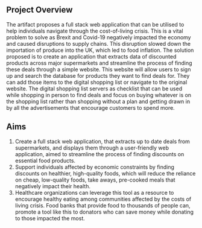 ## Project Overview

The artifact proposes a full stack web application that can be utilised to help individuals navigate through the cost-of-living crisis. This is a vital problem to solve as Brexit and Covid-19 negatively impacted the economy and caused disruptions to supply chains. This disruption slowed down the importation of produce into the UK, which led to food inflation. The solution proposed is to create an application that extracts data of discounted products across major supermarkets and streamline the process of finding these deals through a simple website. This website will allow users to sign up and search the database for products they want to find deals for. They can add those items to the digital shopping list or navigate to the original website. The digital shopping list servers as checklist that can be used while shopping in person to find deals and focus on buying whatever is on the shopping list rather than shopping without a plan and getting drawn in by all the advertisements that encourage customers to spend more. 

## Aims
1.	Create a full stack web application, that extracts up to date deals from supermarkets, and displays them through a user-friendly web application, aimed to streamline the process of finding discounts on essential food products.
2.	Support individuals affected by economic constraints by finding discounts on healthier, high-quality foods, which will reduce the reliance on cheap, low-quality foods, take aways, pre-cooked meals that negatively impact their health.
3.	Healthcare organizations can leverage this tool as a resource to encourage healthy eating among communities affected by the costs of living crisis. Food banks that provide food to thousands of people can, promote a tool like this to donators who can save money while donating to those impacted the most.
